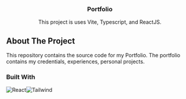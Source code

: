 <a id="readme-top"></a>

<!-- PROJECT LOGO -->
<br />
<div align="center">
  <h3 align="center">Portfolio</h3>
  <p align="center">This project is uses Vite, Typescript, and ReactJS.</p>
</div>

<!-- ABOUT THE PROJECT -->

## About The Project

This repository contains the source code for my Portfolio.
The portfolio contains my credentials, experiences, personal projects.

### Built With

![React][React.js]![Tailwind][Tailwind.icon]

<!-- MARKDOWN LINKS & IMAGES -->

[React.js]: https://img.shields.io/badge/React-20232A?style=for-the-badge&logo=react&logoColor=61DAFB
[Tailwind.icon]: https://img.shields.io/badge/TailwindCSS-563D7C?style=for-the-badge&logo=tailwindcss&logoColor=white
